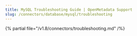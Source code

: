 ```yaml
---
title: MySQL Troubleshooting Guide | OpenMetadata Support
slug: /connectors/database/mysql/troubleshooting
---
```


{% partial file="/v1.8/connectors/troubleshooting.md" /%}
